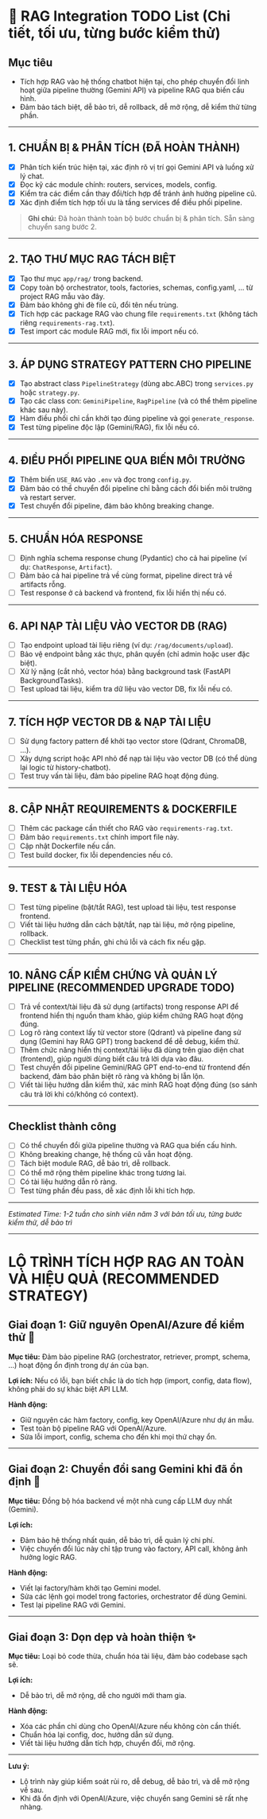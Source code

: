 # 🚀 RAG Integration TODO List (Chi tiết, tối ưu, từng bước kiểm thử)

## Mục tiêu
- Tích hợp RAG vào hệ thống chatbot hiện tại, cho phép chuyển đổi linh hoạt giữa pipeline thường (Gemini API) và pipeline RAG qua biến cấu hình.
- Đảm bảo tách biệt, dễ bảo trì, dễ rollback, dễ mở rộng, dễ kiểm thử từng phần.

---

## 1. CHUẨN BỊ & PHÂN TÍCH (**ĐÃ HOÀN THÀNH**)
- [x] Phân tích kiến trúc hiện tại, xác định rõ vị trí gọi Gemini API và luồng xử lý chat.
- [x] Đọc kỹ các module chính: routers, services, models, config.
- [x] Kiểm tra các điểm cần thay đổi/tích hợp để tránh ảnh hưởng pipeline cũ.
- [x] Xác định điểm tích hợp tối ưu là tầng services để điều phối pipeline.

> **Ghi chú:** Đã hoàn thành toàn bộ bước chuẩn bị & phân tích. Sẵn sàng chuyển sang bước 2.

---

## 2. TẠO THƯ MỤC RAG TÁCH BIỆT
- [x] Tạo thư mục `app/rag/` trong backend.
- [x] Copy toàn bộ orchestrator, tools, factories, schemas, config.yaml, ... từ project RAG mẫu vào đây.
- [x] Đảm bảo không ghi đè file cũ, đổi tên nếu trùng.
- [x] Tích hợp các package RAG vào chung file `requirements.txt` (không tách riêng `requirements-rag.txt`).
- [x] Test import các module RAG mới, fix lỗi import nếu có.

---

## 3. ÁP DỤNG STRATEGY PATTERN CHO PIPELINE
- [x] Tạo abstract class `PipelineStrategy` (dùng abc.ABC) trong `services.py` hoặc `strategy.py`.
- [x] Tạo các class con: `GeminiPipeline`, `RagPipeline` (và có thể thêm pipeline khác sau này).
- [x] Hàm điều phối chỉ cần khởi tạo đúng pipeline và gọi `generate_response`.
- [x] Test từng pipeline độc lập (Gemini/RAG), fix lỗi nếu có.

---

## 4. ĐIỀU PHỐI PIPELINE QUA BIẾN MÔI TRƯỜNG
- [x] Thêm biến `USE_RAG` vào `.env` và đọc trong `config.py`.
- [x] Đảm bảo có thể chuyển đổi pipeline chỉ bằng cách đổi biến môi trường và restart server.
- [x] Test chuyển đổi pipeline, đảm bảo không breaking change.

---

## 5. CHUẨN HÓA RESPONSE
- [ ] Định nghĩa schema response chung (Pydantic) cho cả hai pipeline (ví dụ: `ChatResponse`, `Artifact`).
- [ ] Đảm bảo cả hai pipeline trả về cùng format, pipeline direct trả về artifacts rỗng.
- [ ] Test response ở cả backend và frontend, fix lỗi hiển thị nếu có.

---

## 6. API NẠP TÀI LIỆU VÀO VECTOR DB (RAG)
- [ ] Tạo endpoint upload tài liệu riêng (ví dụ: `/rag/documents/upload`).
- [ ] Bảo vệ endpoint bằng xác thực, phân quyền (chỉ admin hoặc user đặc biệt).
- [ ] Xử lý nặng (cắt nhỏ, vector hóa) bằng background task (FastAPI BackgroundTasks).
- [ ] Test upload tài liệu, kiểm tra dữ liệu vào vector DB, fix lỗi nếu có.

---

## 7. TÍCH HỢP VECTOR DB & NẠP TÀI LIỆU
- [ ] Sử dụng factory pattern để khởi tạo vector store (Qdrant, ChromaDB, ...).
- [ ] Xây dựng script hoặc API nhỏ để nạp tài liệu vào vector DB (có thể dùng lại logic từ history-chatbot).
- [ ] Test truy vấn tài liệu, đảm bảo pipeline RAG hoạt động đúng.

---

## 8. CẬP NHẬT REQUIREMENTS & DOCKERFILE
- [ ] Thêm các package cần thiết cho RAG vào `requirements-rag.txt`.
- [ ] Đảm bảo `requirements.txt` chính import file này.
- [ ] Cập nhật Dockerfile nếu cần.
- [ ] Test build docker, fix lỗi dependencies nếu có.

---

## 9. TEST & TÀI LIỆU HÓA
- [ ] Test từng pipeline (bật/tắt RAG), test upload tài liệu, test response frontend.
- [ ] Viết tài liệu hướng dẫn cách bật/tắt, nạp tài liệu, mở rộng pipeline, rollback.
- [ ] Checklist test từng phần, ghi chú lỗi và cách fix nếu gặp.

---

## 10. NÂNG CẤP KIỂM CHỨNG VÀ QUẢN LÝ PIPELINE (RECOMMENDED UPGRADE TODO)
- [ ] Trả về context/tài liệu đã sử dụng (artifacts) trong response API để frontend hiển thị nguồn tham khảo, giúp kiểm chứng RAG hoạt động đúng.
- [ ] Log rõ ràng context lấy từ vector store (Qdrant) và pipeline đang sử dụng (Gemini hay RAG GPT) trong backend để dễ debug, kiểm thử.
- [ ] Thêm chức năng hiển thị context/tài liệu đã dùng trên giao diện chat (frontend), giúp người dùng biết câu trả lời dựa vào đâu.
- [ ] Test chuyển đổi pipeline Gemini/RAG GPT end-to-end từ frontend đến backend, đảm bảo phân biệt rõ ràng và không bị lẫn lộn.
- [ ] Viết tài liệu hướng dẫn kiểm thử, xác minh RAG hoạt động đúng (so sánh câu trả lời khi có/không có context).

---

## Checklist thành công
- [ ] Có thể chuyển đổi giữa pipeline thường và RAG qua biến cấu hình.
- [ ] Không breaking change, hệ thống cũ vẫn hoạt động.
- [ ] Tách biệt module RAG, dễ bảo trì, dễ rollback.
- [ ] Có thể mở rộng thêm pipeline khác trong tương lai.
- [ ] Có tài liệu hướng dẫn rõ ràng.
- [ ] Test từng phần đều pass, dễ xác định lỗi khi tích hợp.

---

*Estimated Time: 1-2 tuần cho sinh viên năm 3 với bản tối ưu, từng bước kiểm thử, dễ bảo trì* 

---

# LỘ TRÌNH TÍCH HỢP RAG AN TOÀN VÀ HIỆU QUẢ (RECOMMENDED STRATEGY)

## Giai đoạn 1: Giữ nguyên OpenAI/Azure để kiểm thử 🎯
**Mục tiêu:** Đảm bảo pipeline RAG (orchestrator, retriever, prompt, schema, ...) hoạt động ổn định trong dự án của bạn.

**Lợi ích:** Nếu có lỗi, bạn biết chắc là do tích hợp (import, config, data flow), không phải do sự khác biệt API LLM.

**Hành động:**
- Giữ nguyên các hàm factory, config, key OpenAI/Azure như dự án mẫu.
- Test toàn bộ pipeline RAG với OpenAI/Azure.
- Sửa lỗi import, config, schema cho đến khi mọi thứ chạy ổn.

---

## Giai đoạn 2: Chuyển đổi sang Gemini khi đã ổn định 🔄
**Mục tiêu:** Đồng bộ hóa backend về một nhà cung cấp LLM duy nhất (Gemini).

**Lợi ích:**
- Đảm bảo hệ thống nhất quán, dễ bảo trì, dễ quản lý chi phí.
- Việc chuyển đổi lúc này chỉ tập trung vào factory, API call, không ảnh hưởng logic RAG.

**Hành động:**
- Viết lại factory/hàm khởi tạo Gemini model.
- Sửa các lệnh gọi model trong factories, orchestrator để dùng Gemini.
- Test lại pipeline RAG với Gemini.

---

## Giai đoạn 3: Dọn dẹp và hoàn thiện ✨
**Mục tiêu:** Loại bỏ code thừa, chuẩn hóa tài liệu, đảm bảo codebase sạch sẽ.

**Lợi ích:**
- Dễ bảo trì, dễ mở rộng, dễ cho người mới tham gia.

**Hành động:**
- Xóa các phần chỉ dùng cho OpenAI/Azure nếu không còn cần thiết.
- Chuẩn hóa lại config, doc, hướng dẫn sử dụng.
- Viết tài liệu hướng dẫn tích hợp, chuyển đổi, mở rộng.

---

**Lưu ý:**
- Lộ trình này giúp kiểm soát rủi ro, dễ debug, dễ bảo trì, và dễ mở rộng về sau.
- Khi đã ổn định với OpenAI/Azure, việc chuyển sang Gemini sẽ rất nhẹ nhàng. 